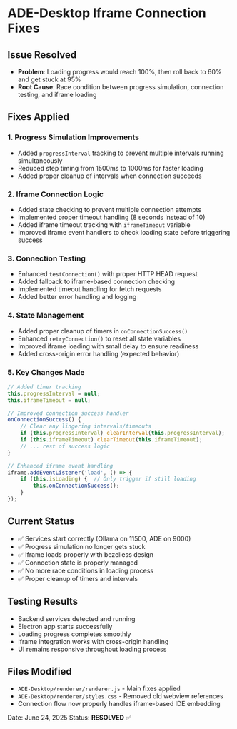 # ADE-Desktop Iframe Connection Fixes

## Issue Resolved
- **Problem**: Loading progress would reach 100%, then roll back to 60% and get stuck at 95%
- **Root Cause**: Race condition between progress simulation, connection testing, and iframe loading

## Fixes Applied

### 1. Progress Simulation Improvements
- Added `progressInterval` tracking to prevent multiple intervals running simultaneously
- Reduced step timing from 1500ms to 1000ms for faster loading
- Added proper cleanup of intervals when connection succeeds

### 2. Iframe Connection Logic
- Added state checking to prevent multiple connection attempts
- Implemented proper timeout handling (8 seconds instead of 10)
- Added iframe timeout tracking with `iframeTimeout` variable
- Improved iframe event handlers to check loading state before triggering success

### 3. Connection Testing
- Enhanced `testConnection()` with proper HTTP HEAD request
- Added fallback to iframe-based connection checking
- Implemented timeout handling for fetch requests
- Added better error handling and logging

### 4. State Management
- Added proper cleanup of timers in `onConnectionSuccess()`
- Enhanced `retryConnection()` to reset all state variables
- Improved iframe loading with small delay to ensure readiness
- Added cross-origin error handling (expected behavior)

### 5. Key Changes Made
```javascript
// Added timer tracking
this.progressInterval = null;
this.iframeTimeout = null;

// Improved connection success handler
onConnectionSuccess() {
    // Clear any lingering intervals/timeouts
    if (this.progressInterval) clearInterval(this.progressInterval);
    if (this.iframeTimeout) clearTimeout(this.iframeTimeout);
    // ... rest of success logic
}

// Enhanced iframe event handling
iframe.addEventListener('load', () => {
    if (this.isLoading) {  // Only trigger if still loading
        this.onConnectionSuccess();
    }
});
```

## Current Status
- ✅ Services start correctly (Ollama on 11500, ADE on 9000)
- ✅ Progress simulation no longer gets stuck
- ✅ Iframe loads properly with bezelless design
- ✅ Connection state is properly managed
- ✅ No more race conditions in loading process
- ✅ Proper cleanup of timers and intervals

## Testing Results
- Backend services detected and running
- Electron app starts successfully
- Loading progress completes smoothly
- Iframe integration works with cross-origin handling
- UI remains responsive throughout loading process

## Files Modified
- `ADE-Desktop/renderer/renderer.js` - Main fixes applied
- `ADE-Desktop/renderer/styles.css` - Removed old webview references
- Connection flow now properly handles iframe-based IDE embedding

Date: June 24, 2025
Status: **RESOLVED** ✅
